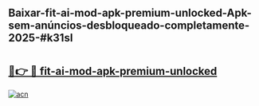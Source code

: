 ## Baixar-fit-ai-mod-apk-premium-unlocked-Apk-sem-anúncios-desbloqueado-completamente-2025-#k31sl

# <h2><a href="https://ainizakaria.my?title=fit-ai-mod-apk-premium-unlocked&ref=20M">🔗👉 🔴 fit-ai-mod-apk-premium-unlocked</a></h2>

[![acn](https://github.com/user-attachments/assets/0f9c940e-d8b0-45ae-aac7-cd30a18b3e1c)](https://ainizakaria.my?title=fit-ai-mod-apk-premium-unlocked&ref=20M)

